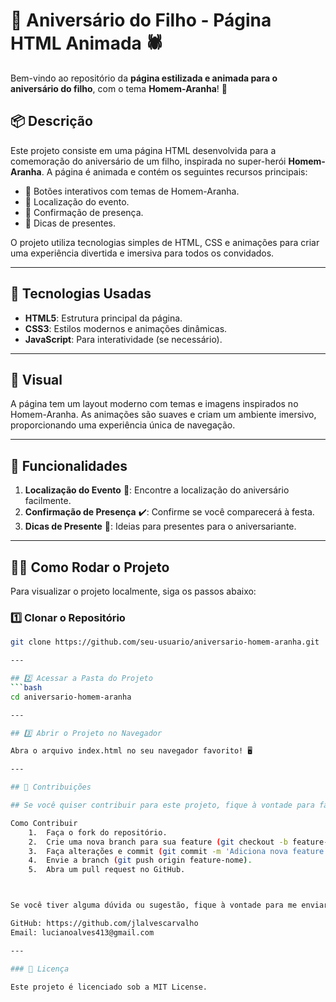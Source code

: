 # 🎉 Aniversário do Filho - Página HTML Animada 🕷️

Bem-vindo ao repositório da **página estilizada e animada para o aniversário do filho**, com o tema **Homem-Aranha**! 🎈

## 📦 Descrição

Este projeto consiste em uma página HTML desenvolvida para a comemoração do aniversário de um filho, inspirada no super-herói **Homem-Aranha**. A página é animada e contém os seguintes recursos principais:
- 🎯 Botões interativos com temas de Homem-Aranha.
- 🚗 Localização do evento.
- 📅 Confirmação de presença.
- 🎁 Dicas de presentes.

O projeto utiliza tecnologias simples de HTML, CSS e animações para criar uma experiência divertida e imersiva para todos os convidados.

---

## 🚀 Tecnologias Usadas

- **HTML5**: Estrutura principal da página.
- **CSS3**: Estilos modernos e animações dinâmicas.
- **JavaScript**: Para interatividade (se necessário).

---

## 🎨 Visual

A página tem um layout moderno com temas e imagens inspirados no Homem-Aranha. As animações são suaves e criam um ambiente imersivo, proporcionando uma experiência única de navegação.

---

## 🧩 Funcionalidades

1. **Localização do Evento** 📍: Encontre a localização do aniversário facilmente.
2. **Confirmação de Presença** ✔️: Confirme se você comparecerá à festa.
3. **Dicas de Presente** 🎁: Ideias para presentes para o aniversariante.

---

## 👨‍💻 Como Rodar o Projeto

Para visualizar o projeto localmente, siga os passos abaixo:

### 1️⃣ Clonar o Repositório

```bash
git clone https://github.com/seu-usuario/aniversario-homem-aranha.git

---

## 2️⃣ Acessar a Pasta do Projeto
```bash
cd aniversario-homem-aranha

---

## 3️⃣ Abrir o Projeto no Navegador

Abra o arquivo index.html no seu navegador favorito! 🖥️

---

## 🔄 Contribuições

## Se você quiser contribuir para este projeto, fique à vontade para fazer um fork e enviar pull requests! 🚀

Como Contribuir
	1.	Faça o fork do repositório.
	2.	Crie uma nova branch para sua feature (git checkout -b feature-nome).
	3.	Faça alterações e commit (git commit -m 'Adiciona nova feature').
	4.	Envie a branch (git push origin feature-nome).
	5.	Abra um pull request no GitHub.



Se você tiver alguma dúvida ou sugestão, fique à vontade para me enviar uma mensagem!

GitHub: https://github.com/jlalvescarvalho
Email: lucianoalves413@gmail.com

---

### 📜 Licença

Este projeto é licenciado sob a MIT License.